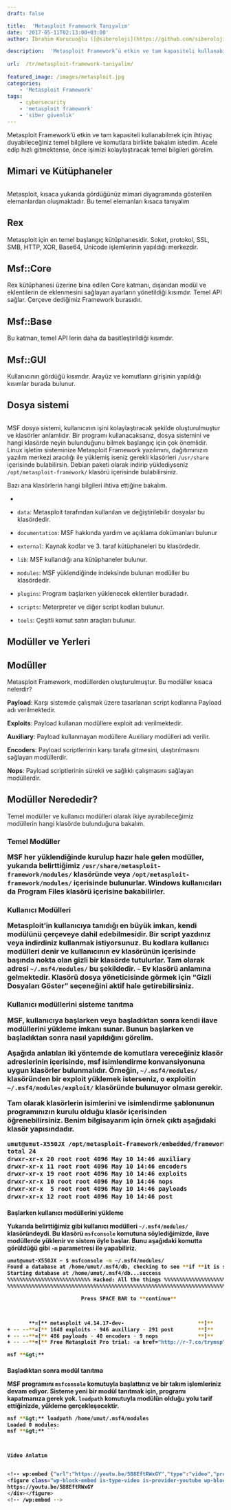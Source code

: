 ```yaml
---
draft: false

title:  'Metasploit Framework Tanıyalım'
date: '2017-05-11T02:13:00+03:00'
author: İbrahim Korucuoğlu ([@siberoloji](https://github.com/siberoloji))

description:  'Metasploit Framework’ü etkin ve tam kapasiteli kullanabilmek için ihtiyaç duyabileceğiniz temel bilgilere ve komutlara birlikte bakalım istedim. Acele edip hızlı gitmektense, önce işimizi kolaylaştıracak temel bilgileri görelim.' 
 
url:  /tr/metasploit-framework-taniyalim/
 
featured_image: /images/metasploit.jpg
categories:
    - 'Metasploit Framework'
tags:
    - cybersecurity
    - 'metasploit framework'
    - 'siber güvenlik'
---
```



Metasploit Framework’ü etkin ve tam kapasiteli kullanabilmek için ihtiyaç duyabileceğiniz temel bilgilere ve komutlara birlikte bakalım istedim. Acele edip hızlı gitmektense, önce işimizi kolaylaştıracak temel bilgileri görelim.



## Mimari ve Kütüphaneler


<!-- wp:image {"id":1014,"sizeSlug":"full","linkDestination":"none"} -->
<figure class="wp-block-image size-full"><img src="https://www.siberoloji.com/wp-content/uploads/2024/06/msfarch.png" alt="" class="wp-image-1014" /></figure>
<!-- /wp:image -->


Metasploit, kısaca yukarıda gördüğünüz mimari diyagramında gösterilen elemanlardan oluşmaktadır. Bu temel elemanları kısaca tanıyalım



## Rex



Metasploit için en temel başlangıç kütüphanesidir. Soket, protokol, SSL, SMB, HTTP, XOR, Base64, Unicode işlemlerinin yapıldığı merkezdir.



## Msf::Core



Rex kütüphanesi üzerine bina edilen Core katmanı, dışarıdan modül ve eklentilerin de eklenmesini sağlayan ayarların yönetildiği kısımdır. Temel API sağlar. Çerçeve dediğimiz Framework burasıdır.



## Msf::Base



Bu katman, temel API lerin daha da basitleştirildiği kısımdır.



## Msf::GUI



Kullanıcının gördüğü kısımdır. Arayüz ve komutların girişinin yapıldığı kısımlar burada bulunur.



## Dosya sistemi


<!-- wp:image {"id":1015,"sizeSlug":"full","linkDestination":"none"} -->
<figure class="wp-block-image size-full"><img src="https://www.siberoloji.com/wp-content/uploads/2024/06/msffile.png" alt="" class="wp-image-1015" /></figure>
<!-- /wp:image -->


MSF dosya sistemi, kullanıcının işini kolaylaştıracak şekilde oluşturulmuştur ve klasörler anlamlıdır. Bir programı kullanacaksanız, dosya sistemini ve hangi klasörde neyin bulunduğunu bilmek başlangıç için çok önemlidir. Linux işletim sisteminize Metasploit Framework yazılımını, dağıtımınızın yazılım merkezi aracılığı ile yüklemiş iseniz gerekli klasörleri `/usr/share` içerisinde bulabilirsin. Debian paketi olarak indirip yüklediyseniz `/opt/metasploit-framework/` klasörü içerisinde bulabilirsiniz.



Bazı ana klasörlerin hangi bilgileri ihtiva ettiğine bakalım.


* 
* `data`: Metasploit tarafından kullanılan ve değiştirilebilir dosyalar bu klasördedir.

* `documentation`: MSF hakkında yardım ve açıklama dokümanları bulunur

* `external`: Kaynak kodlar ve 3. taraf kütüphaneleri bu klasördedir.

* `lib`: MSF kullandığı ana kütüphaneler bulunur.

* `modules`: MSF yüklendiğinde indeksinde bulunan modüller bu klasördedir.

* `plugins`: Program başlarken yüklenecek eklentiler buradadır.

* `scripts`: Meterpreter ve diğer script kodları bulunur.

* `tools`: Çeşitli komut satırı araçları bulunur.




## Modüller ve Yerleri



## Modüller



Metasploit Framework, modüllerden oluşturulmuştur. Bu modüller kısaca nelerdir?



**Payload**: Karşı sistemde çalışmak üzere tasarlanan script kodlarına Payload adı verilmektedir.



**Exploits**: Payload kullanan modüllere exploit adı verilmektedir.



**Auxiliary**: Payload kullanmayan modüllere Auxiliary modülleri adı verilir.



**Encoders**: Payload scriptlerinin karşı tarafa gitmesini, ulaştırılmasını sağlayan modüllerdir.



**Nops**: Payload scriptlerinin sürekli ve sağlıklı çalışmasını sağlayan modüllerdir.



## Modüller Nerededir?



Temel modüller ve kullanıcı modülleri olarak ikiye ayırabileceğimiz modüllerin hangi klasörde bulunduğuna bakalım.



<h3 class="wp-block-heading" id="temel-modüller">Temel Modüller



MSF her yüklendiğinde kurulup hazır hale gelen modüller, yukarıda belirttiğimiz `/usr/share/metasploit-framework/modules/` klasöründe veya `/opt/metasploit-framework/modules/` içerisinde bulunurlar. Windows kullanıcıları da Program Files klasörü içerisine bakabilirler.



<h3 class="wp-block-heading" id="kullanıcı-modülleri">Kullanıcı Modülleri



Metasploit’in kullanıcıya tanıdığı en büyük imkan, kendi modülünü çerçeveye dahil edebilmesidir. Bir script yazdınız veya indirdiniz kullanmak istiyorsunuz. Bu kodlara kullanıcı modülleri denir ve kullanıcının ev klasörünün içerisinde başında nokta olan gizli bir klasörde tutulurlar. Tam olarak adresi `~/.msf4/modules/` bu şekildedir. `~` Ev klasörü anlamına gelmektedir. Klasörü dosya yöneticisinde görmek için “Gizli Dosyaları Göster” seçeneğini aktif hale getirebilirsiniz.



<h3 class="wp-block-heading" id="kullanıcı-modüllerini-sisteme-tanıtma">Kullanıcı modüllerini sisteme tanıtma



MSF, kullanıcıya başlarken veya başladıktan sonra kendi ilave modüllerini yükleme imkanı sunar. Bunun başlarken ve başladıktan sonra nasıl yapıldığını görelim.



Aşağıda anlatılan iki yöntemde de komutlara vereceğiniz klasör adreslerinin içerisinde, msf isimlendirme konvansiyonuna uygun klasörler bulunmalıdır. Örneğin, `~/.msf4/modules/` klasöründen bir exploit yüklemek isterseniz, o exploitin `~/.msf4/modules/exploit/` klasöründe bulunuyor olması gerekir.



Tam olarak klasörlerin isimlerini ve isimlendirme şablonunun programınızın kurulu olduğu klasör içerisinden öğrenebilirsiniz. Benim bilgisayarım için örnek çıktı aşağıdaki klasör yapısındadır.


```bash
umut@umut-X550JX /opt/metasploit-framework/embedded/framework/modules $ ls -l
total 24
drwxr-xr-x 20 root root 4096 May 10 14:46 auxiliary
drwxr-xr-x 11 root root 4096 May 10 14:46 encoders
drwxr-xr-x 19 root root 4096 May 10 14:46 exploits
drwxr-xr-x 10 root root 4096 May 10 14:46 nops
drwxr-xr-x  5 root root 4096 May 10 14:46 payloads
drwxr-xr-x 12 root root 4096 May 10 14:46 post
```


<!-- wp:heading {"level":4} -->
<h4 class="wp-block-heading" id="başlarken-kullanıcı-modüllerini-yükleme">Başlarken kullanıcı modüllerini yükleme



Yukarıda belirttiğimiz gibi kullanıcı modülleri `~/.msf4/modules/` klasöründeydi. Bu klasörü `msfconsole` komutuna söylediğimizde, ilave modüllerde yüklenir ve sistem öyle başlar. Bunu aşağıdaki komutta görüldüğü gibi `-m` parametresi ile yapabiliriz.


```bash
umut@umut-X550JX ~ $ msfconsole -m ~/.msf4/modules/
Found a database at /home/umut/.msf4/db, checking to see **if **it is started
Starting database at /home/umut/.msf4/db...success
%%%%%%%%%%%%%%%%%%%%%%%%%%% Hacked: All the things %%%%%%%%%%%%%%%%%%%%%%%%%%%%%
%%%%%%%%%%%%%%%%%%%%%%%%%%%%%%%%%%%%%%%%%%%%%%%%%%%%%%%%%%%%%%%%%%%%%%%%%%%%%%%%

                        Press SPACE BAR to **continue**



       **=[** metasploit v4.14.17-dev-                        **]**
+ -- --**=[** 1648 exploits - 946 auxiliary - 291 post        **]**
+ -- --**=[** 486 payloads - 40 encoders - 9 nops             **]**
+ -- --**=[** Free Metasploit Pro trial: <a href="http://r-7.co/trymsp">http://r-7.co/trymsp</a> **]**

msf **&gt;** 
```


<!-- wp:heading {"level":4} -->
<h4 class="wp-block-heading" id="başladıktan-sonra-modül-tanıtma">Başladıktan sonra modül tanıtma



MSF programını `msfconsole` komutuyla başlattınız ve bir takım işlemleriniz devam ediyor. Sisteme yeni bir modül tanıtmak için, programı kapatmanıza gerek yok. `loadpath` komutuyla modülün olduğu yolu tarif ettiğinizde, yükleme gerçekleşecektir.


```bash
msf **&gt;** loadpath /home/umut/.msf4/modules
Loaded 0 modules:
msf **&gt;** ```



Video Anlatım


<!-- wp:embed {"url":"https://youtu.be/5B8EftRWxGY","type":"video","providerNameSlug":"youtube","responsive":true,"className":"wp-embed-aspect-16-9 wp-has-aspect-ratio"} -->
<figure class="wp-block-embed is-type-video is-provider-youtube wp-block-embed-youtube wp-embed-aspect-16-9 wp-has-aspect-ratio"><div class="wp-block-embed__wrapper">
https://youtu.be/5B8EftRWxGY
</div></figure>
<!-- /wp:embed -->